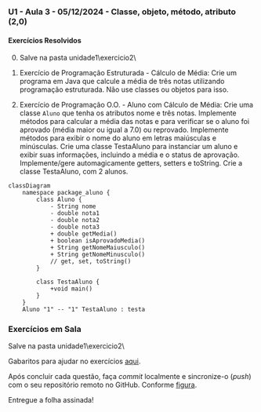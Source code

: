 ### U1 - Aula 3 - 05/12/2024 - Classe, objeto, método, atributo (2,0)

#### Exercícios Resolvidos

0. Salve na pasta unidade1\exercicio2\

1. Exercício de Programação Estruturada - Cálculo de Média: Crie um programa em Java que calcule a média de três notas utilizando programação estruturada. Não use classes ou objetos para isso.

1. Exercício de Programação O.O. - Aluno com Cálculo de Média: Crie uma classe ```Aluno``` que tenha os atributos nome e três notas. Implemente métodos para calcular a média das notas e para verificar se o aluno foi aprovado (média maior ou igual a 7.0) ou reprovado. Implemente métodos para exibir o nome do aluno em letras maiúsculas e minúsculas. Crie uma classe TestaAluno para instanciar um aluno e exibir suas informações, incluindo a média e o status de aprovação. Implemente/gere automagicamente getters, setters e toString. Crie a classe TestaAluno, com 2 alunos.

```mermaid
classDiagram
    namespace package_aluno {
        class Aluno {
            - String nome
            - double nota1
            - double nota2
            - double nota3
            + double getMedia()
            + boolean isAprovadoMedia()
            + String getNomeMaiusculo()
            + String getNomeMinusculo()
            // get, set, toString()
        }

        class TestaAluno {
            +void main()
        }
    }
    Aluno "1" -- "1" TestaAluno : testa
```

### Exercícios em Sala

Salve na pasta unidade1\exercicio2\

Gabaritos para ajudar no exercícios [aqui](gabaritos).

Após concluir cada questão, faça _commit_ localmente e sincronize-o (_push_) com o seu repositório remoto no GitHub. Conforme [figura](https://drive.google.com/open?id=1dV5TwUdMxSmh80sx13epVcJFewIT_MVk).

Entregue a folha assinada!
